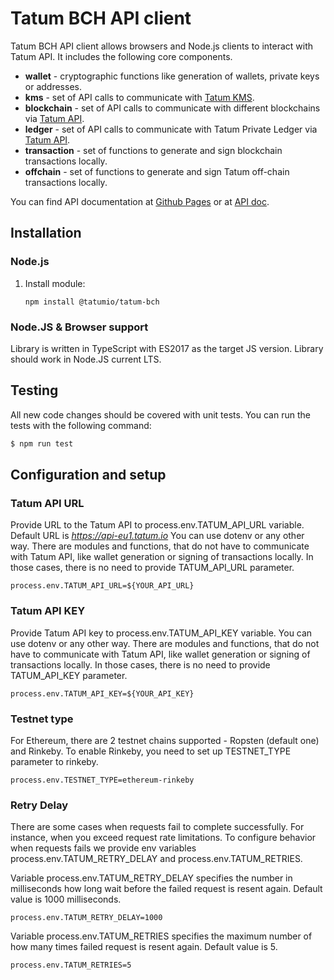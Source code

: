 # Tatum BCH API client
Tatum BCH API client allows browsers and Node.js clients to interact with Tatum API. It includes the following core components.

- **wallet** - cryptographic functions like generation of wallets, private keys or addresses.
- **kms** - set of API calls to communicate with <a href="https://github.com/tatumio/tatum-kms" target="_blank">Tatum KMS</a>.
- **blockchain** - set of API calls to communicate with different blockchains via <a href="https://tatum.io" target="_blank">Tatum API</a>.
- **ledger** - set of API calls to communicate with Tatum Private Ledger via <a href="https://tatum.io" target="_blank">Tatum API</a>.
- **transaction** - set of functions to generate and sign blockchain transactions locally.
- **offchain** - set of functions to generate and sign Tatum off-chain transactions locally.

You can find API documentation at [Github Pages](https://tatumio.github.io/tatum-bch/) or at [API doc](https://tatum.io/apidoc).

## Installation

### Node.js
1. Install module:

   `npm install @tatumio/tatum-bch`

### Node.JS & Browser support
Library is written in TypeScript with ES2017 as the target JS version. Library should work in Node.JS current LTS.

## Testing

All new code changes should be covered with unit tests. You can run the tests
with the following command:

```bash
$ npm run test
```

## Configuration and setup

### Tatum API URL

Provide URL to the Tatum API to process.env.TATUM_API_URL variable. Default URL is *https://api-eu1.tatum.io* You can
use dotenv or any other way. There are modules and functions, that do not have to communicate with Tatum API, like
wallet generation or signing of transactions locally. In those cases, there is no need to provide TATUM_API_URL
parameter.

```process.env.TATUM_API_URL=${YOUR_API_URL}```

### Tatum API KEY

Provide Tatum API key to process.env.TATUM_API_KEY variable. You can use dotenv or any other way. There are modules and
functions, that do not have to communicate with Tatum API, like wallet generation or signing of transactions locally. In
those cases, there is no need to provide TATUM_API_KEY parameter.

```process.env.TATUM_API_KEY=${YOUR_API_KEY}```

### Testnet type

For Ethereum, there are 2 testnet chains supported - Ropsten (default one) and Rinkeby. To enable Rinkeby, you need to
set up TESTNET_TYPE parameter to rinkeby.

```process.env.TESTNET_TYPE=ethereum-rinkeby```

### Retry Delay

There are some cases when requests fail to complete successfully. For instance, when you exceed request rate
limitations. To configure behavior when requests fails we provide env variables process.env.TATUM_RETRY_DELAY and
process.env.TATUM_RETRIES.

Variable process.env.TATUM_RETRY_DELAY specifies the number in milliseconds how long wait before the failed request is
resent again. Default value is 1000 milliseconds.

```process.env.TATUM_RETRY_DELAY=1000```

Variable process.env.TATUM_RETRIES specifies the maximum number of how many times failed request is resent again.
Default value is 5.

```process.env.TATUM_RETRIES=5```
